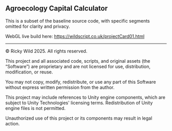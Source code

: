 
Agroecology Capital Calculator
--------------------------------------------------------------------------------------------------------------------------------------------------------------


This is a subset of the baseline source code, with specific segments omitted for clarity and privacy.

WebGL live build here: https://wildscript.co.uk/projectCard01.html







--------------------------------------------------------------------------------------------------------------------------------------------------------------
© Ricky Wild 2025. All rights reserved.

This project and all associated code, scripts, and original assets (the “Software”) are proprietary and are not licensed for use, distribution, modification, or reuse.

You may not copy, modify, redistribute, or use any part of this Software without express written permission from the author.

This project may include references to Unity engine components, which are subject to Unity Technologies' licensing terms. Redistribution of Unity engine files is not permitted.

Unauthorized use of this project or its components may result in legal action.




